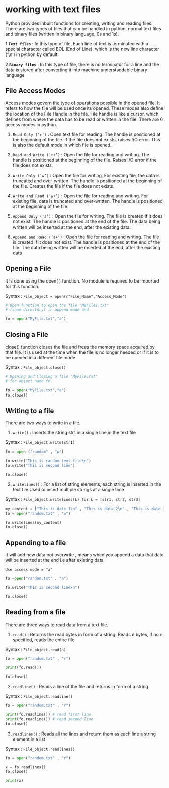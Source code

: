 # working with text files 
Python provides inbuilt functions for creating, writing and reading files. There are two types of files that can be handled in python, normal text files and binary files (written in binary language, 0s and 1s).

1.**`Text files`** : In this type of file, Each line of text is terminated with a special character called EOL (End of Line), which is the new line character (‘\n’) in python by default.

2.**`Binary files`** : In this type of file, there is no terminator for a line and the data is stored after converting it into machine understandable binary language

## File Access Modes 

Access modes govern the type of operations possible in the opened file. It refers to how the file will be used once its opened. These modes also define the location of the File Handle in the file. File handle is like a cursor, which defines from where the data has to be read or written in the file. There are 6 access modes in python.

1. `Read Only (‘r’)` : Open text file for reading. The handle is positioned at the beginning of the file. If the file does not exists, raises I/O error. This is also the default mode in which file is opened.

2. `Read and Write (‘r+’)` : Open the file for reading and writing. The handle is positioned at the beginning of the file. Raises I/O error if the file does not exists.

3. `Write Only (‘w’)` : Open the file for writing. For existing file, the data is truncated and over-written. The handle is positioned at the beginning of the file. Creates the file if the file does not exists.

4. `Write and Read (‘w+’)` : Open the file for reading and writing. For existing file, data is truncated and over-written. The handle is positioned at the beginning of the file.

5. `Append Only (‘a’)` : Open the file for writing. The file is created if it does not exist. The handle is positioned at the end of the file. The data being written will be inserted at the end, after the existing data.

6. `Append and Read (‘a+’)` : Open the file for reading and writing. The file is created if it does not exist. The handle is positioned at the end of the file. The data being written will be inserted at the end, after the existing data

## Opening a File 

It is done using the open( ) function. No module is required to be imported for this function.

Syntax :
`File_object = open(r"File_Name","Access_Mode")`


```py
# Open function to open the file "MyFile1.txt" 
# (same directory) in append mode and

fo = open("MyFile.txt","a")
```

## Closing a File 


close() function closes the file and frees the memory space acquired by that file. It is used at the time when the file is no longer needed or if it is to be opened in a different file mode

Syntax : 
`File_object.close()`

```py
# Opening and Closing a file "MyFile.txt"
# for object name fo

fo = open("MyFile.txt","a")
fo.close()
```

## Writing to a file 

There are two ways to write in a file.

1. `write()` : Inserts the string str1 in a single line in the text file

Syntax : 
`File_object.write(str1)`

```py
fo = open ("random" , "w")

fo.write("This is random text file\n")
fo.write("This is second line")

fo.close()
```

2. `writelines()` : For a list of string elements, each string is inserted in the text file.Used to insert multiple strings at a single time

Syntax : `File_object.writelines(L) for L = [str1, str2, str3]`

```py
my_content = ["This is date-1\n" , "This is data-2\n" , "This is date-3"]
fo = open("random.txt" , "w")

fo.writelines(my_content)
fo.close()
```

## Appending to a file 

It will add new data not overwrite , means when you append a data that data will be inserted at the end i.e after existing data
<br>

`Use access mode = "a"`

```py
fo =open("random.txt" , "a")

fo.write("This is second line\n")

fo.close()
```

## Reading from a file

There are three ways to read data from a text file.

1. `read()` : Returns the read bytes in form of a string. Reads n bytes, if no n specified, reads the entire file

Syntax : `File_object.read(n)`

```py
fo = open("random.txt" , "r")

print(fo.read())

fo.close()
```

2. `readline()` : Reads a line of the file and returns in form of a string

Syntax : `File_object.readline()`

```py
fo = open("random.txt" , "r")

print(fo.readline()) # read first line
print(fo.readline()) # read second line
fo.close()
```

3. `readlines()` : Reads all the lines and return them as each line a string element in a list

Syntax : `File_object.readlines()`

```py
fo = open("random.txt" , "r")

x = fo.readlines()
fo.close()

print(x)
```